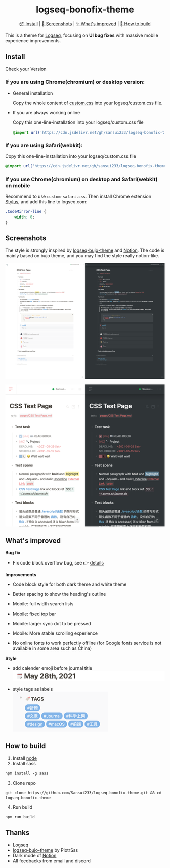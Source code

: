 <h1 align="center">
  <br>logseq-bonofix-theme<br>
</h1>

<p align="center">
  <a href="#install">📦 Install</a>
   | 
  <a href="#screenshots">🌠 Screenshots</a>
   | 
  <a href="#whats-improved">✨ What's improved</a>
   | 
  <a href="#how-to-build">🔨 How to build</a>
</p>

This is a theme for [Logseq](https://github.com/logseq/logseq), focusing on **UI bug fixes** with massive mobile experience improvements.

## Install

Check your Version

### If you are using Chrome(chromium) or desktop version:

- General installation

  Copy the whole content of [custom.css](https://raw.githubusercontent.com/Sansui233/logseq-bonofix-theme/master/custom.css) into your logseq/custom.css file.

- If you are always working online

  Copy this one-line-installation into your logseq/custom.css file
  
  ```css
  @import url('https://cdn.jsdelivr.net/gh/sansui233/logseq-bonofix-theme/custom.css')
  ```

### If you are using Safari(webkit):

Copy this one-line-installation into your logseq/custom.css file

```css
@import url('https://cdn.jsdelivr.net/gh/sansui233/logseq-bonofix-theme/custom-safari.css')
```

### If you use Chrome(chromium) on desktop and Safari(webkit) on mobile

Recommend to use `custom-safari.css`. Then install Chrome extension [Stylus](https://chrome.google.com/webstore/detail/stylus/clngdbkpkpeebahjckkjfobafhncgmne), and add this line to logseq.com:

```css
.CodeMirror-line {
    width: 0;
}
```

## Screenshots

The style is strongly inspired by [logseq-bujo-theme](https://github.com/PiotrSss/logseq-bujo-theme ) and [Notion](https://notion.so). The code is mainly based on bujo theme, and you may find the style really notion-like.

![Desktop](./media/Desktop.png)

![Mobile](./media/Mobile.png)

## What's improved

**Bug fix**

- Fix code block overflow bug, see 👉 [details](https://github.com/Sansui233/logseq-bonofix-theme/blob/master/docs/fix-codemirror.md)

**Improvements**

- Code block style for both dark theme and white theme

- Better spacing to show the heading's outline

- Mobile: full width search lists

- Mobile: fixed top bar

- Mobile: larger sync dot to be pressed

- Mobile: More stable scrolling experience

- No online fonts to work perfectly offline (for Google fonts service is not available in some area such as China)

**Style**

- add calender emoji before journal title  
  <img src="./media/journal-title-emoji.png" alt="Journal Title Emoji" width="600px" />

- style tags as labels  
  <img src="./media/tag-label.png" alt="Tags" width="300px" />

## How to build

1. Install [node](https://nodejs.org/)
2. Install sass  
  ```shell
  npm install -g sass
  ```
3. Clone repo  
  ```shell
  git clone https://github.com/Sansui233/logseq-bonofix-theme.git && cd logseq-bonofix-theme
  ```
4. Run build  
  ```shell
  npm run build
  ```


## Thanks

- [Logseq](https://github.com/logseq/logseq)
- [logseq-bujo-theme](https://github.com/PiotrSss/logseq-bujo-theme) by PiotrSss
- Dark mode of [Notion](https://notion.so)
- All feedbacks from email and discord
